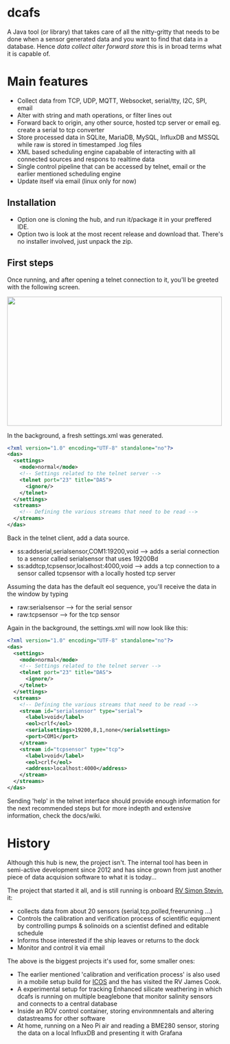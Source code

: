 dcafs
=========

A Java tool (or library) that takes care of all the nitty-gritty that needs to be done when a sensor generated data and you want to find that data in a database. Hence _data collect alter forward store_ this is in broad terms what it is capable of.


# Main features
* Collect data from TCP, UDP, MQTT, Websocket, serial/tty, I2C, SPI, email
* Alter with string and math operations, or filter lines out
* Forward back to origin, any other source, hosted tcp server or email eg. create a serial to tcp converter
* Store processed data in SQLite, MariaDB, MySQL, InfluxDB and MSSQL while raw is stored in timestamped .log files
* XML based scheduling engine capabable of interacting with all connected sources and respons to realtime data
* Single control pipeline that can be accessed by telnet, email or the earlier mentioned scheduling engine
* Update itself via email (linux only for now)

## Installation

* Option one is cloning the hub, and run it/package it in your preffered IDE.
* Option two is look at the most recent release and download that. There's no installer involved, just unpack the zip.

## First steps

Once running, and after opening a telnet connection to it, you'll be greeted with the following screen.

<img src="https://user-images.githubusercontent.com/60646590/112713982-65630380-8ed8-11eb-8987-109a2a066b66.png" width="500" height="300">

In the background, a fresh settings.xml was generated.
````xml
<?xml version="1.0" encoding="UTF-8" standalone="no"?>
<das>
  <settings>
    <mode>normal</mode>
    <!-- Settings related to the telnet server -->
    <telnet port="23" title="DAS">
      <ignore/>
    </telnet>
  </settings>
  <streams>
    <!-- Defining the various streams that need to be read -->
  </streams>
</das>
````
Back in the telnet client, add a data source.
* ss:addserial,serialsensor,COM1:19200,void  --> adds a serial connection to a sensor called serialsensor that uses 19200Bd
* ss:addtcp,tcpsensor,localhost:4000,void  --> adds a tcp connection to a sensor called tcpsensor with a locally hosted tcp server

Assuming the data has the default eol sequence, you'll receive the data in the window by typing
* raw:serialsensor --> for the serial sensor
* raw:tcpsensor --> for the tcp sensor

Again in the background, the settings.xml will now look like this:
````xml
<?xml version="1.0" encoding="UTF-8" standalone="no"?>
<das>
  <settings>
    <mode>normal</mode>
    <!-- Settings related to the telnet server -->
    <telnet port="23" title="DAS">
      <ignore/>
    </telnet>
  </settings>
  <streams>
    <!-- Defining the various streams that need to be read -->
    <stream id="serialsensor" type="serial">
      <label>void</label>
      <eol>crlf</eol>
      <serialsettings>19200,8,1,none</serialsettings>
      <port>COM1</port>
    </stream>
    <stream id="tcpsensor" type="tcp">
      <label>void</label>
      <eol>crlf</eol>
      <address>localhost:4000</address>
    </stream>
  </streams>
</das>
````
Sending 'help' in the telnet interface should provide enough information for the next recommended steps but for more indepth and extensive information, check the docs/wiki.

# History

Although this hub is new, the project isn't. The internal tool has been in semi-active development since 2012 and has since grown from just another piece of data acquision software to what it is today... 

The project that started it all, and is still running is onboard [RV Simon Stevin](https://www.vliz.be/en/rv-simon-stevin), it:
* collects data from about 20 sensors (serial,tcp,polled,freerunning ...)
* Controls the calibration and verification process of scientific equipment by controlling pumps & solinoids on a scientist defined and editable schedule
* Informs those interested if the ship leaves or returns to the dock
* Monitor and control it via email

The above is the biggest projects it's used for, some smaller ones:

* The earlier mentioned 'calibration and verification process' is also used in a mobile setup build for [ICOS](http://icos-belgium.be/) and the has visited the RV James Cook.
* A experimental setup for tracking Enhanced silicate weathering in which dcafs is running on multiple beaglebone that monitor salinity sensors and connects to a central database
* Inside an ROV control container, storing environmnentals and altering datastreams for other software
* At home, running on a Neo Pi air and reading a BME280 sensor, storing the data on a local InfluxDB and presenting it with Grafana
